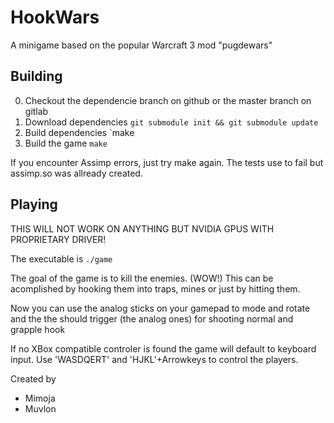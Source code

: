 # HookWars
A minigame based on the popular Warcraft 3 mod "pugdewars"


## Building
  0. Checkout the dependencie branch on github or the master branch on gitlab
  1. Download dependencies `git submodule init && git submodule update`
  2. Build dependencies `make
  3. Build the game `make`
  
If you encounter Assimp errors, just try make again. The tests use to fail but assimp.so was allready created.

## Playing
THIS WILL NOT WORK ON ANYTHING BUT NVIDIA GPUS WITH PROPRIETARY DRIVER!

The executable is `./game`

The goal of the game is to kill the enemies. (WOW!)
This can be acomplished by hooking them into traps, mines or just by hitting them.

Now you can use the analog sticks on your gamepad to mode and rotate and the the should trigger (the analog ones) for shooting normal and grapple hook

If no XBox compatible controler is found the game will default to keyboard input.
Use 'WASDQERT' and 'HJKL'+Arrowkeys to control the players.


Created by
 * Mimoja
 * Muvlon
